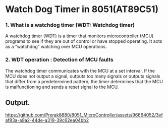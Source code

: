 # Watch Dog Timer in 8051(AT89C51)

 ### 1. **What is a watchdog timer (WDT: Watchdog timer)** <br>
A watchdog timer (WDT) is a timer that monitors microcontroller (MCU) programs to see if they are out of control or have stopped operating. It acts as a “watchdog” watching over MCU operations.</br>

### 2. **WDT operation : Detection of MCU faults**<br>
The watchdog timer communicates with the MCU at a set interval. If the MCU does not output a signal, outputs too many signals or outputs signals that differ from a predetermined pattern, the timer determines that the MCU is malfunctioning and sends a reset signal to the MCU. </br>

## Output.<br>


https://github.com/Prerak8880/8051_MicroController/assets/96664052/3efaf83a-a9a2-44de-a319-39c62ea04bb2


